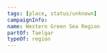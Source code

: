 ```yaml
---
tags: [place, status/unknown]
campaignInfo:
name: Western Green Sea Region
partOf: Taelgar
typeOf: region
---
```

